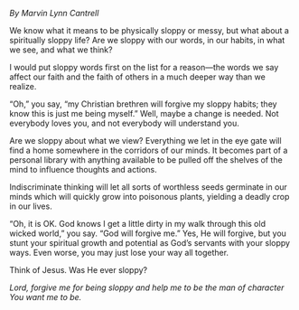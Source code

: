 *By Marvin Lynn Cantrell*



We know what it means to be physically sloppy or messy, but what about a spiritually sloppy life? Are we sloppy with our words, in our habits, in what we see, and what we think?

I would put sloppy words first on the list for a reason—the words we say affect our faith and the faith of others in a much deeper way than we realize.

“Oh,” you say, “my Christian brethren will forgive my sloppy habits; they know this is just me being myself.” Well, maybe a change is needed. Not everybody loves you, and not everybody will understand you.

Are we sloppy about what we view? Everything we let in the eye gate will find a home somewhere in the corridors of our minds. It becomes part of a personal library with anything available to be pulled off the shelves of the mind to influence thoughts and actions.

Indiscriminate thinking will let all sorts of worthless seeds germinate in our minds which will quickly grow into poisonous plants, yielding a deadly crop in our lives.

“Oh, it is OK. God knows I get a little dirty in my walk through this old wicked world,” you say. “God will forgive me.” Yes, He will forgive, but you stunt your spiritual growth and potential as God’s servants with your sloppy ways. Even worse, you may just lose your way all together.

Think of Jesus. Was He ever sloppy?

*Lord, forgive me for being sloppy and help me to be the man of character You want me to be.*
